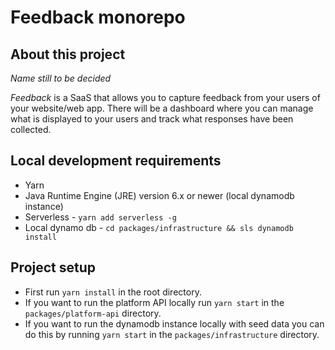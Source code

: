 # Feedback monorepo

## About this project
*Name still to be decided*

*Feedback* is a SaaS that allows you to capture feedback from your users of your website/web app. There will be a dashboard where you can manage what is displayed to your users and track what responses have been collected.

## Local development requirements
- Yarn
- Java Runtime Engine (JRE) version 6.x or newer (local dynamodb instance)
- Serverless - `yarn add serverless -g`
- Local dynamo db - `cd packages/infrastructure && sls dynamodb install`

## Project setup
- First run `yarn install` in the root directory.
- If you want to run the platform API locally run `yarn start` in the `packages/platform-api` directory.
- If you want to run the dynamodb instance locally with seed data you can do this by running `yarn start` in the `packages/infrastructure` directory.
